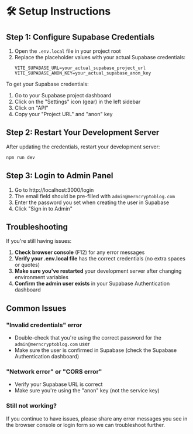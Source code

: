 # 🛠️ Setup Instructions

## Step 1: Configure Supabase Credentials

1. Open the `.env.local` file in your project root
2. Replace the placeholder values with your actual Supabase credentials:
   ```
   VITE_SUPABASE_URL=your_actual_supabase_project_url
   VITE_SUPABASE_ANON_KEY=your_actual_supabase_anon_key
   ```

To get your Supabase credentials:
1. Go to your Supabase project dashboard
2. Click on the "Settings" icon (gear) in the left sidebar
3. Click on "API"
4. Copy your "Project URL" and "anon" key

## Step 2: Restart Your Development Server

After updating the credentials, restart your development server:
```bash
npm run dev
```

## Step 3: Login to Admin Panel

1. Go to http://localhost:3000/login
2. The email field should be pre-filled with `admin@merncryptoblog.com`
3. Enter the password you set when creating the user in Supabase
4. Click "Sign in to Admin"

## Troubleshooting

If you're still having issues:

1. **Check browser console** (F12) for any error messages
2. **Verify your .env.local file** has the correct credentials (no extra spaces or quotes)
3. **Make sure you've restarted** your development server after changing environment variables
4. **Confirm the admin user exists** in your Supabase Authentication dashboard

## Common Issues

### "Invalid credentials" error
- Double-check that you're using the correct password for the `admin@merncryptoblog.com` user
- Make sure the user is confirmed in Supabase (check the Supabase Authentication dashboard)

### "Network error" or "CORS error"
- Verify your Supabase URL is correct
- Make sure you're using the "anon" key (not the service key)

### Still not working?
If you continue to have issues, please share any error messages you see in the browser console or login form so we can troubleshoot further.